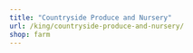 ```yaml
---
title: "Countryside Produce and Nursery"
url: /king/countryside-produce-and-nursery/
shop: farm
---
```

